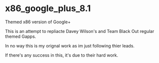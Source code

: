 # x86_google_plus_8.1
Themed x86 version of Google+

This is an attempt to repliacte Davey Wilson's and Team Black Out regular themed Gapps.

In no way this is my orignal work as im just following thier leads.

If there's any success in this, it's due to their hard work. 

